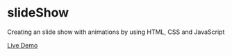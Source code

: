 # slideShow
Creating an slide show with animations by using HTML, CSS and JavaScript

[Live Demo](https://meckgale.github.io/slideShow/)
